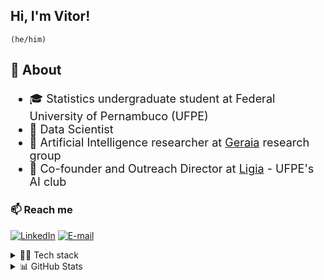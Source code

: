 ## Hi, I'm Vitor!
``(he/him) ``

<div style = 'font-size: 18px'>

### 🌱 About
- 🎓 Statistics undergraduate student at Federal University of Pernambuco (UFPE)
- 🔬 Data Scientist
- 🧠 Artificial Intelligence researcher at [Geraia](https://instagram.com/geraiaverso/) research group
- 🚀 Co-founder and Outreach Director at [Ligia](https://instagram.com/ligia.ufpe/) - UFPE's AI club
  
</div>

<div>

### 📫 Reach me
  
[![LinkedIn](https://img.shields.io/badge/linkedin-0D1117?style=for-the-badge&logo=linkedin)](https://www.linkedin.com/in/vitornegromonte/)
[![E-mail](https://img.shields.io/badge/mail_me-0D1117?style=for-the-badge&logo=gmail)](mailto:vnco@cin.ufpe.br)

<details>
<summary>👨‍💻 Tech stack </summary>
  
### AI/ML engineering
![Python](https://img.shields.io/badge/python-0D1117?style=for-the-badge&logo=python)
![R](https://img.shields.io/badge/R-0D1117?style=for-the-badge&logo=r)
![NumPy](http://img.shields.io/badge/numpy-0D1117?style=for-the-badge&logo=Numpy&logoColor=blue)
![Pandas](https://img.shields.io/badge/pandas-0D1117?style=for-the-badge&logo=Pandas&logoColor=654FF0)
![Plotly](https://img.shields.io/badge/Plotly-0D1117?style=for-the-badge&logo=plotly&logoColor=777BB4)

![scikit-learn](https://img.shields.io/badge/scikit--learn-0D1117.svg?style=for-the-badge&logo=scikit-learn&logoColor=orange)

![Pytorch](https://img.shields.io/badge/PyTorch-0D1117?style=for-the-badge&logo=pytorch&logoColor=EE4C2C)
![Lightining](https://img.shields.io/badge/Lightning-0D1117?style=for-the-badge&logo=lightning&logoColor=792DE4)

![Tensorflow](https://img.shields.io/badge/TensorFlow-0D1117?style=for-the-badge&logo=tensorflow&logoColor=FF6F00)
![Keras](https://img.shields.io/badge/Keras-0d1117.svg?style=for-the-badge&logo=Keras&logoColor=%23D00000)

</details>
<details> <summary> 📊 GitHub Stats </summary>
<div align='center'>
<a href="https://github.com/vitornegromonte">
  
  <img height="145em" src="https://github-readme-stats.vercel.app/api?username=vitornegromonte&show_icons=true&theme=github_dark&hide_border=true&include_all_commits=true&count_private=true"/>
  <img height="145em" src="https://github-readme-stats.vercel.app/api/top-langs/?username=vitornegromonte&layout=compact&langs_count=7&theme=github_dark&hide_border=true"/>
</a>
</details>
</div>
